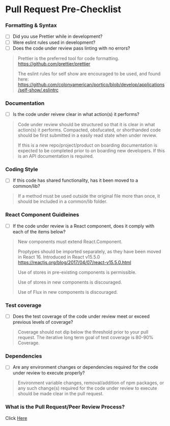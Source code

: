 # Pull Request Pre-Checklist

### Formatting & Syntax

- [ ] Did you use Prettier while in development? 
- [ ] Were eslint rules used in development? 
- [ ] Does the code under review pass linting with no errors? 
> Prettier is the preferred tool for code formatting. https://github.com/prettier/prettier
>
> The eslint rules for self show are encouraged to be used, and found here: https://github.com/colonyamerican/portico/blob/develop/applications/self-show/.eslintrc

### Documentation 
- [ ] Is the code under reivew clear in what action(s) it performs?
> Code under review should be structured so that it is clear in what action(s) it performs. Compacted, obsfucated, or shorthanded code should be first submitted in a easily read state when under review.
>
> If this is a new repo/project/product on boarding documentation is expected to be completed prior to on boarding new developers. 
> If this is an API documentation is required.

### Coding Style
- [ ] If this code has shared functionality, has it been moved to a common/lib? 
> If a method must be used outside the original file more than once, it should be included in a common/lib folder. 

### React Component Guidleines 
- [ ] If the code under review is a React component, does it comply with each of the items below?
> New components must extend React.Component. 
>
> Proptypes should be imported separately, as they have been moved in React 16. Introduced in React v15.5.0 https://reactjs.org/blog/2017/04/07/react-v15.5.0.html
>
> Use of stores in pre-existing components is permissible. 
>
> Use of stores in new components is discouraged. 
>
> Use of Flux in new components is discouraged.

### Test coverage 
- [ ] Does the test coverage of the code under review meet or exceed previous levels of coverage?
> Coverage should not dip below the threshold prior to your pull request. 
> The iterative long term goal of test coverage is 80-90% Coverage. 

### Dependencies
- [ ] Are any environment changes or dependencies required for the code under review to execute properly? 
> Environment variable changes, removal/addition of npm packages, or any such change(s) required for the code under review to execute should be made clear in the pull request. 

### What is the Pull Request/Peer Review Process? 
Click [Here](PULL_REQUEST_PROCESS.md)

